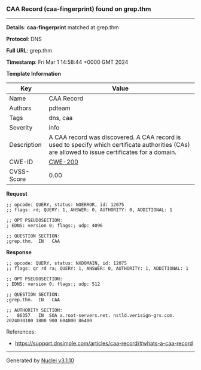 ### CAA Record (caa-fingerprint) found on grep.thm

----
**Details**: **caa-fingerprint** matched at grep.thm

**Protocol**: DNS

**Full URL**: grep.thm

**Timestamp**: Fri Mar 1 14:58:44 +0000 GMT 2024

**Template Information**

| Key | Value |
| --- | --- |
| Name | CAA Record |
| Authors | pdteam |
| Tags | dns, caa |
| Severity | info |
| Description | A CAA record was discovered. A CAA record is used to specify which certificate authorities (CAs) are allowed to issue certificates for a domain. |
| CWE-ID | [CWE-200](https://cwe.mitre.org/data/definitions/200.html) |
| CVSS-Score | 0.00 |

**Request**
```http
;; opcode: QUERY, status: NOERROR, id: 12075
;; flags: rd; QUERY: 1, ANSWER: 0, AUTHORITY: 0, ADDITIONAL: 1

;; OPT PSEUDOSECTION:
; EDNS: version 0; flags:; udp: 4096

;; QUESTION SECTION:
;grep.thm.	IN	 CAA

```

**Response**
```http
;; opcode: QUERY, status: NXDOMAIN, id: 12075
;; flags: qr rd ra; QUERY: 1, ANSWER: 0, AUTHORITY: 1, ADDITIONAL: 1

;; OPT PSEUDOSECTION:
; EDNS: version 0; flags:; udp: 512

;; QUESTION SECTION:
;grep.thm.	IN	 CAA

;; AUTHORITY SECTION:
.	86357	IN	SOA	a.root-servers.net. nstld.verisign-grs.com. 2024030100 1800 900 604800 86400

```

References: 
- https://support.dnsimple.com/articles/caa-record/#whats-a-caa-record

----

Generated by [Nuclei v3.1.10](https://github.com/projectdiscovery/nuclei)